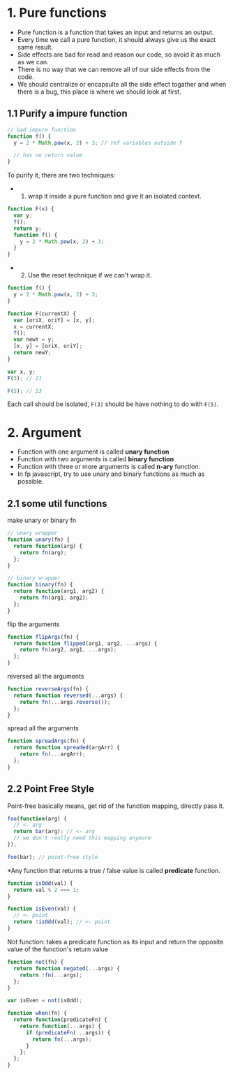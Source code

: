 # 1. Pure functions

- Pure function is a function that takes an input and returns an output.
- Every time we call a pure function, it should always give us the exact same result.
- Side effects are bad for read and reason our code, so avoid it as much as we can.
- There is no way that we can remove all of our side effects from the code.
- We should centralize or encapsulte all the side effect togather and when there is a bug, this place is where we should look at first.

## 1.1 Purify a impure function

```js
// bad impure function
function f() {
  y = 2 * Math.pow(x, 2) + 3; // ref variables outside f

  // has no return value
}
```

To purify it, there are two techniques:

- 1. wrap it inside a pure function and give it an isolated context.

```js
function F(x) {
  var y;
  f();
  return y;
  function f() {
    y = 2 * Math.pow(x, 2) + 3;
  }
}
```

- 2. Use the reset technique if we can't wrap it.

```js
function f() {
  y = 2 * Math.pow(x, 2) + 3;
}

function F(currentX) {
  var [oriX, oriY] = [x, y];
  x = currentX;
  f();
  var newY = y;
  [x, y] = [oriX, oriY];
  return newY;
}

var x, y;
F(3); // 21

F(5); // 53
```

Each call should be isolated, `F(3)` should be have nothing to do with `F(5)`.

# 2. Argument

- Function with one argument is called **unary function**
- Function with two arguments is called **binary function**
- Function with three or more arguments is called **n-ary** function.
- In fp javascript, try to use unary and binary functions as much as possible.

## 2.1 some util functions

make unary or binary fn

```js
// unary wrapper
function unary(fn) {
  return function(arg) {
    return fn(arg);
  };
}

// binary wrapper
function binary(fn) {
  return function(arg1, arg2) {
    return fn(arg1, arg2);
  };
}
```

flip the arguments

```js
function flipArgs(fn) {
  return function flipped(arg1, arg2, ...args) {
    return fn(arg2, arg1, ...args);
  };
}
```

reversed all the arguments

```js
function reverseArgs(fn) {
  return function reversed(...args) {
    return fn(...args.reverse());
  };
}
```

spread all the arguments

```js
function spreadArgs(fn) {
  return function spreaded(argArr) {
    return fn(...argArr);
  };
}
```

## 2.2 Point Free Style

Point-free basically means, get rid of the function mapping, directly pass it.

```js
foo(function(arg) {
  // <- arg
  return bar(arg); // <- arg
  // we don't really need this mapping anymore
});

foo(bar); // point-free style
```

\*Any function that returns a true / false value is called **predicate** function.

```js
function isOdd(val) {
  return val % 2 === 1;
}

function isEven(val) {
  // <- point
  return !isOdd(val); // <- point
}
```

Not function: takes a predicate function as its input and return the opposite value of the function's return value

```js
function not(fn) {
  return function negated(...args) {
    return !fn(...args);
  };
}

var isEven = not(isOdd);
```

```js
function when(fn) {
  return function(predicateFn) {
    return function(...args) {
      if (predicateFn(...args)) {
        return fn(...args);
      }
    };
  };
}
```
